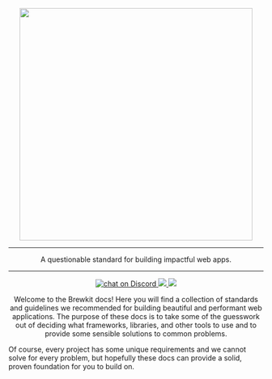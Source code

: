 <p align="center">
  <img width="460" src="https://github.com/brewkit/components/blob/next/.build/storybook/assets/images/brewkit-logo.png">
</p>

---

<p align="center">A questionable standard for building impactful web apps.</p>

---

<p align="center">
    <a href="https://discord.gg/GWBTQrm">
        <img src="https://img.shields.io/discord/680131581066871038?logo=discord" alt="chat on Discord">
    </a>
    <a href="https://github.com/brewkit/brewkit-ui/blob/master/LICENSE">
        <img src="https://img.shields.io/badge/license-MIT-blue.svg">
    </a>
    <a href="https://github.com/storybookjs/storybook">
        <img src="https://cdn.jsdelivr.net/gh/storybookjs/brand@master/badge/badge-storybook.svg">
    </a>
</p>


<p align="center">
Welcome to the Brewkit docs! Here you will find a collection of standards and guidelines we recommended for building beautiful and performant web applications. The purpose of these docs is to take some of the guesswork out of deciding what frameworks, libraries, and other tools to use and to provide some sensible solutions to common problems.
  
Of course, every project has some unique requirements and we cannot solve for every problem, but hopefully these docs can provide a solid, proven foundation for you to build on.
</p>
